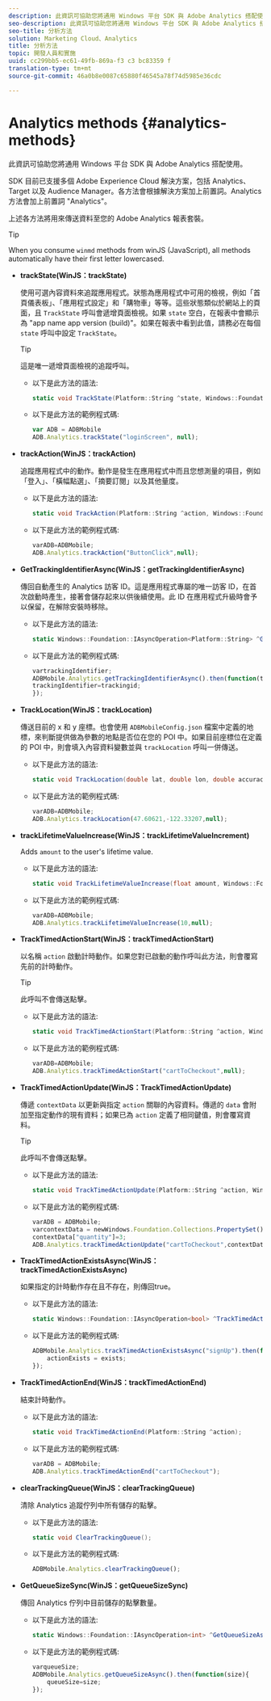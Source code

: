 ```yaml
---
description: 此資訊可協助您將通用 Windows 平台 SDK 與 Adobe Analytics 搭配使用。
seo-description: 此資訊可協助您將通用 Windows 平台 SDK 與 Adobe Analytics 搭配使用。
seo-title: 分析方法
solution: Marketing Cloud、Analytics
title: 分析方法
topic: 開發人員和實施
uuid: cc299bb5-ec61-49fb-869a-f3 c3 bc83359 f
translation-type: tm+mt
source-git-commit: 46a0b8e0087c65880f46545a78f74d5985e36cdc

---
```



# Analytics methods {#analytics-methods}

此資訊可協助您將通用 Windows 平台 SDK 與 Adobe Analytics 搭配使用。

SDK 目前已支援多個 Adobe Experience Cloud 解決方案，包括 Analytics、Target 以及 Audience Manager。各方法會根據解決方案加上前置詞。Analytics 方法會加上前置詞 "Analytics"。

上述各方法將用來傳送資料至您的 Adobe Analytics 報表套裝。

>[!TIP]
>
>When you consume `winmd` methods from winJS (JavaScript), all methods automatically have their first letter lowercased.

* **trackState(WinJS：trackState)**

   使用可選內容資料來追蹤應用程式。狀態為應用程式中可用的檢視，例如「首頁儀表板」、「應用程式設定」和「購物車」等等。這些狀態類似於網站上的頁面，且 `TrackState` 呼叫會遞增頁面檢視。如果 `state` 空白，在報表中會顯示為 "app name app version (build)"。如果在報表中看到此值，請務必在每個 `state` 呼叫中設定 `TrackState`。

   >[!TIP]
   >
   >這是唯一遞增頁面檢視的追蹤呼叫。

   * 以下是此方法的語法:

      ```csharp
      static void TrackState(Platform::String ^state, Windows::Foundation::Collections::IMap<Platform::String^, Platform::Object> ^contextData); 
      ```

   * 以下是此方法的範例程式碼:

      ```js
      var ADB = ADBMobile
      ADB.Analytics.trackState("loginScreen", null);
      ```

* **trackAction(WinJS：trackAction)**

   追蹤應用程式中的動作。動作是發生在應用程式中而且您想測量的項目，例如「登入」、「橫幅點選」、「摘要訂閱」以及其他量度。

   * 以下是此方法的語法:

      ```csharp
      static void TrackAction(Platform::String ^action, Windows::Foundation::Collections::IMap<Platform::String^, Platform::Object> ^contextData); 
      ```

   * 以下是此方法的範例程式碼:

      ```js
      varADB=ADBMobile; 
      ADB.Analytics.trackAction("ButtonClick",null); 
      ```

* **GetTrackingIdentifierAsync(WinJS：getTrackingIdentifierAsync)**

   傳回自動產生的 Analytics 訪客 ID。這是應用程式專屬的唯一訪客 ID，在首次啟動時產生，接著會儲存起來以供後續使用。此 ID 在應用程式升級時會予以保留，在解除安裝時移除。

   * 以下是此方法的語法:

      ```csharp
      static Windows::Foundation::IAsyncOperation<Platform::String> ^GetTrackingIdentifierAsync(); 
      ```

   * 以下是此方法的範例程式碼:

      ```js
      vartrackingIdentifier; 
      ADBMobile.Analytics.getTrackingIdentifierAsync().then(function(trackingid){
      trackingIdentifier=trackingid;
      });
      ```

* **TrackLocation(WinJS：trackLocation)**

   傳送目前的 x 和 y 座標。也會使用 `ADBMobileConfig.json` 檔案中定義的地標，來判斷提供做為參數的地點是否位在您的 POI 中。如果目前座標位在定義的 POI 中，則會填入內容資料變數並與 `trackLocation` 呼叫一併傳送。

   * 以下是此方法的語法:

      ```csharp
      static void TrackLocation(double lat, double lon, double accuracy, Windows::Foundation::Collections::IMap<Platform::String^, Platform::Object> ^contextData);
      ```

   * 以下是此方法的範例程式碼:

      ```js
      varADB=ADBMobile; 
      ADB.Analytics.trackLocation(47.60621,-122.33207,null);
      ```

* **trackLifetimeValueIncrease(WinJS：trackLifetimeValueIncrement)**

   Adds `amount` to the user's lifetime value.

   * 以下是此方法的語法:

      ```csharp
      static void TrackLifetimeValueIncrease(float amount, Windows::Foundation::Collections::IMap<Platform::String^, Platform::Object> ^contextData); 
      ```

   * 以下是此方法的範例程式碼:

      ```js
      varADB=ADBMobile;
      ADB.Analytics.trackLifetimeValueIncrease(10,null);
      ```

* **TrackTimedActionStart(WinJS：trackTimedActionStart)**

   以名稱 `action` 啟動計時動作。如果您對已啟動的動作呼叫此方法，則會覆寫先前的計時動作。

   >[!TIP]
   >
   >此呼叫不會傳送點擊。

   * 以下是此方法的語法:

      ```csharp
      static void TrackTimedActionStart(Platform::String ^action, Windows::Foundation::Collections::IMap<Platform::String^, Platform::Object^> ^contextData); 
      ```

   * 以下是此方法的範例程式碼:

      ```js
      varADB=ADBMobile;
      ADB.Analytics.trackTimedActionStart("cartToCheckout",null); 
      ```

* **TrackTimedActionUpdate(WinJS：TrackTimedActionUpdate)**

   傳遞 `contextData` 以更新與指定 `action` 關聯的內容資料。傳遞的 `data` 會附加至指定動作的現有資料；如果已為 `action` 定義了相同鍵值，則會覆寫資料。

   >[!TIP]
   >
   >此呼叫不會傳送點擊。

   * 以下是此方法的語法:

      ```csharp
      static void TrackTimedActionUpdate(Platform::String ^action, Windows::Foundation::Collections::IMap<Platform::String^, Platform::Object> ^contextData); 
      ```

   * 以下是此方法的範例程式碼:

      ```js
      varADB = ADBMobile;
      varcontextData = newWindows.Foundation.Collections.PropertySet();
      contextData["quantity"]=3; 
      ADB.Analytics.trackTimedActionUpdate("cartToCheckout",contextData);
      ```

* **TrackTimedActionExistsAsync(WinJS：trackTimedActionExistsAsync)**

   如果指定的計時動作存在且不存在，則傳回true。

   * 以下是此方法的語法:

      ```csharp
      static Windows::Foundation::IAsyncOperation<bool> ^TrackTimedActionExistsAsync(Platform::String ^action); 
      ```

   * 以下是此方法的範例程式碼:

      ```js
      ADBMobile.Analytics.trackTimedActionExistsAsync("signUp").then(function(exists){ 
          actionExists = exists; 
      });
      ```

* **TrackTimedActionEnd(WinJS：trackTimedActionEnd)**

   結束計時動作。

   * 以下是此方法的語法:

      ```csharp
      static void TrackTimedActionEnd(Platform::String ^action);
      ```

   * 以下是此方法的範例程式碼:

      ```js
      varADB = ADBMobile; 
      ADB.Analytics.trackTimedActionEnd("cartToCheckout"); 
      ```

* **clearTrackingQueue(WinJS：clearTrackingQueue)**

   清除 Analytics 追蹤佇列中所有儲存的點擊。

   * 以下是此方法的語法:

      ```csharp
      static void ClearTrackingQueue();
      ```

   * 以下是此方法的範例程式碼:

      ```js
      ADBMobile.Analytics.clearTrackingQueue();
      ```

* **GetQueueSizeSync(WinJS：getQueueSizeSync)**

   傳回 Analytics 佇列中目前儲存的點擊數量。

   * 以下是此方法的語法:

      ```csharp
      static Windows::Foundation::IAsyncOperation<int> ^GetQueueSizeAsync();
      ```

   * 以下是此方法的範例程式碼:

      ```js
      varqueueSize;
      ADBMobile.Analytics.getQueueSizeAsync().then(function(size){ 
          queueSize=size;
      });
      ```
